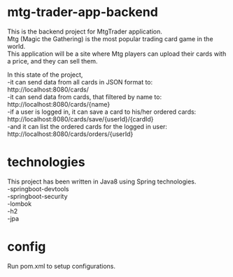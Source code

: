 # mtg-trader-app-backend

This is the backend project for MtgTrader application.<br>
Mtg (Magic the Gathering) is the most popular trading card game in the world.<br>
This application will be a site where Mtg players can upload their cards with a price, and they can sell them.<br>

In this state of the project,<br>
  -it can send data from all cards in JSON format to: http://localhost:8080/cards/<br>
  -it can send data from cards, that filtered by name to: http://localhost:8080/cards/{name}<br>
  -if a user is logged in, it can save a card to his/her ordered cards: http://localhost:8080/cards/save/{userId}/{cardId}<br>
  -and it can list the ordered cards for the logged in user: http://localhost:8080/cards/orders/{userId}<br>
  
# technologies

This project has been written in Java8 using Spring technologies.<br>
-springboot-devtools<br>
-springboot-security<br>
-lombok<br>
-h2<br>
-jpa<br>

# config

Run pom.xml to setup configurations.

